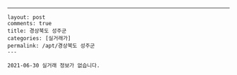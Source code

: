 ---
    layout: post
    comments: true
    title: 경상북도 성주군
    categories: [실거래가]
    permalink: /apt/경상북도 성주군
    ---

    2021-06-30 실거래 정보가 없습니다.

    